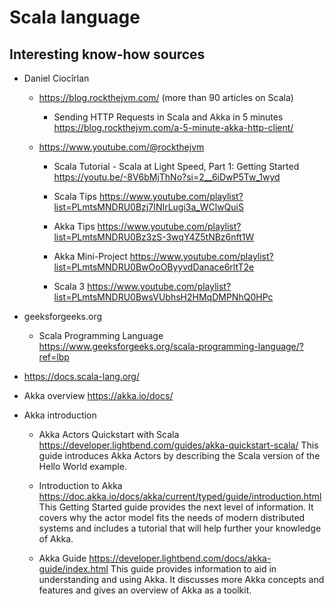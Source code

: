 # Scala language 

## Interesting know-how sources

* Daniel Ciocîrlan
  * https://blog.rockthejvm.com/ (more than 90 articles on Scala)
    * Sending HTTP Requests in Scala and Akka in 5 minutes https://blog.rockthejvm.com/a-5-minute-akka-http-client/
    
  * https://www.youtube.com/@rockthejvm
    * Scala Tutorial - Scala at Light Speed, Part 1: Getting Started https://youtu.be/-8V6bMjThNo?si=2__6iDwP5Tw_1wyd
    * Scala Tips https://www.youtube.com/playlist?list=PLmtsMNDRU0Bzj7INIrLugi3a_WClwQuiS
    * Akka Tips https://www.youtube.com/playlist?list=PLmtsMNDRU0Bz3zS-3wqY4Z5tNBz6nft1W
    * Akka Mini-Project https://www.youtube.com/playlist?list=PLmtsMNDRU0BwOoOByyvdDanace6rltT2e
    
    * Scala 3 https://www.youtube.com/playlist?list=PLmtsMNDRU0BwsVUbhsH2HMqDMPNhQ0HPc

* geeksforgeeks.org
  * Scala Programming Language  https://www.geeksforgeeks.org/scala-programming-language/?ref=lbp

* https://docs.scala-lang.org/

* Akka overview https://akka.io/docs/
* Akka introduction
  * Akka Actors Quickstart with Scala https://developer.lightbend.com/guides/akka-quickstart-scala/
  This guide introduces Akka Actors by describing the Scala version of the Hello World example.
    
  * Introduction to Akka https://doc.akka.io/docs/akka/current/typed/guide/introduction.html
  This Getting Started guide provides the next level of information. It covers why the actor model fits the needs of modern distributed systems and includes a tutorial that will help further your knowledge of Akka.
  
  * Akka Guide  https://developer.lightbend.com/docs/akka-guide/index.html
  This guide provides information to aid in understanding and using Akka.
  It discusses more Akka concepts and features and gives an overview of Akka as a toolkit.

